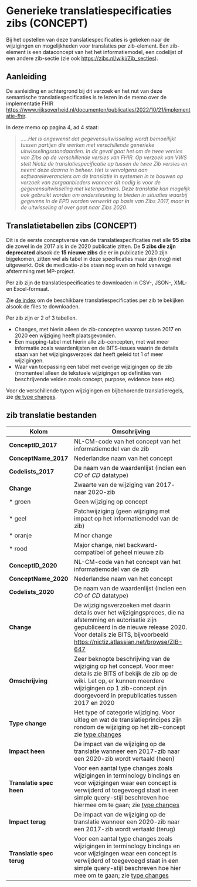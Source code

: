  # Generieke translatiespecificaties zibs (CONCEPT)

Bij het opstellen van deze translatiespecificaties is gekeken naar de wijzigingen en mogelijkheden voor translaties per zib-element. Een zib-element is een dataconcept van het het informatiemodel, een codelijst of een andere zib-sectie (zie ook https://zibs.nl/wiki/Zib_secties).

## Aanleiding
De aanleiding en achtergrond bij dit verzoek en het nut van deze semantische translatiespecificaties is te lezen in de memo over de implementatie FHIR https://www.rijksoverheid.nl/documenten/publicaties/2022/10/21/implementatie-fhir.

In deze memo op pagina 4, ad 4 staat:
>*.....Het is ongewenst dat gegevensuitwisseling wordt bemoeilijkt tussen partijen die werken met verschillende generieke uitwisselingsstandaarden. In dit geval gaat het om de twee versies van Zibs op de verschillende versies van FHIR. Op verzoek van VWS stelt Nictiz de translatiespecificatie op tussen de twee Zib versies en neemt deze daarna in beheer. Het is vervolgens aan softwareleveranciers om de translatie in systemen in te bouwen op verzoek van zorgaanbieders wanneer dit nodig is voor de gegevensuitwisseling met ketenpartners. Deze translatie kan mogelijk ook gebruikt worden om ondersteuning te bieden in situaties waarbij gegevens in de EPD worden verwerkt op basis van Zibs 2017, maar in de uitwisseling al over gaat naar Zibs 2020*.

## Translatietabellen zibs (CONCEPT)
Dit is de eerste conceptversie van de translatiespecificaties met alle **95 zibs** die zowel in de 2017 als in de 2020 publicatie zitten. 
De **5 zibs die zijn deprecated** alsook de **15 nieuwe zibs** die er in publicatie 2020 zijn bijgekomen, zitten wel als tabel in deze specificaties maar zijn (nog) niet uitgewerkt. Ook de medicatie-zibs staan nog even on hold vanwege afstemming met MP-project.

Per zib zijn de translatiespecificaties te downloaden in CSV-, JSON-, XML- en Excel-formaat.

Zie [de index](zib2017-2020/index.md) om de beschikbare translatiespecificaties per zib te bekijken alsook de files te downloaden. 

Per zib zijn er 2 of 3 tabellen.
- Changes, met hierin alleen de zib-concepten waarop tussen 2017 en 2020 een wijziging heeft plaatsgevonden.
- Een mapping-tabel met hierin alle zib-concepten, met wat meer informatie zoals waardenlijsten en de BITS-issues waarin de details staan van het wijzigingsverzoek dat heeft geleid tot 1 of meer wijzigingen.
- Waar van toepassing een tabel met overige wijzigingen op de zib (momenteel alleen de tekstuele wijzigingen op definities van beschrijvende velden zoals concept, purpose, evidence base etc).

Voor de verschillende typen wijzigingen en bijbehorende translatieregels, zie [de type changes](typechanges.md).

## zib translatie bestanden ##

| Kolom | Omschrijving|
| --- | ----------- |
| **ConceptID_2017** | NL-CM-code van het concept van het informatiemodel van de zib |
| **ConceptName_2017**| Nederlandse naam van het concept |
| **Codelists_2017**| De naam van de waardenlijst (indien een _CO_ of _CD_ datatype) |
| **Change** | Zwaarte van de wijziging van 2017- naar 2020-zib | 
| * groen| Geen wijziging op concept |
| * geel| Patchwijziging (geen wijziging met impact op het informatiemodel van de zib)|
| * oranje | Minor change
| * rood| Major change, niet backward-compatibel of geheel nieuwe zib |
| **ConceptID_2020** | NL-CM-code van het concept van het informatiemodel van de zib |
| **ConceptName_2020**| Nederlandse naam van het concept |
| **Codelists_2020**| De naam van de waardenlijst (indien een _CO_ of _CD_ datatype) 
| **Change** | De wijzigingsverzoeken met daarin details over het wijzigingsproces, die na afstemming en autorisatie zijn gepubliceerd in de nieuwe release 2020. Voor details zie BITS, bijvoorbeeld https://nictiz.atlassian.net/browse/ZIB-647
|**Omschrijving** | Zeer beknopte beschrijving van de wijziging op het concept. Voor meer details zie BITS of bekijk de zib op de wiki. Let op, er kunnen meerdere wijzigingen op 1 zib-concept zijn doorgevoerd in prepublicaties tussen 2017 en 2020|
| **Type change** | Het type of categorie wijziging. Voor uitleg en wat de translatieprincipes zijn rondom de wijziging op het zib-concept zie [type changes](typechanges.md)|
| **Impact heen** | De impact van de wijziging op de translatie wanneer een 2017-zib naar een 2020-zib wordt vertaald (heen)|
| **Translatie spec heen** | Voor een aantal type changes zoals wijzigingen in terminology bindings en voor wijzigingen waar een concept is verwijderd of toegevoegd staat in een simple query-stijl beschreven hoe hiermee om te gaan; zie [type changes](typechanges.md)|
| **Impact terug** | De impact van de wijziging op de translatie wanneer een 2020-zib naar een 2017-zib wordt vertaald (terug)|
| **Translatie spec terug** | Voor een aantal type changes zoals wijzigingen in terminology bindings en voor wijzigingen waar een concept is verwijderd of toegevoegd staat in een simple query-stijl beschreven hoe hier mee om te gaan; zie [type changes](typechanges.md)|
